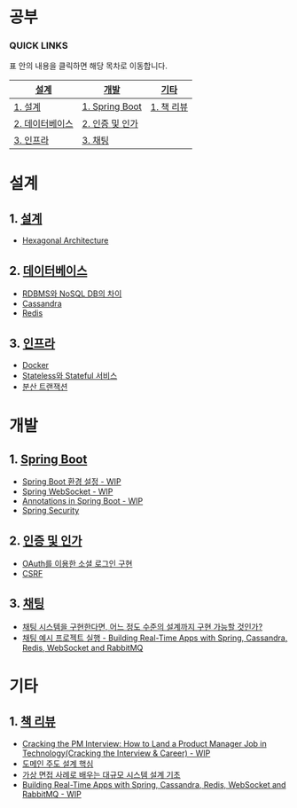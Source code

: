 # 공부

### QUICK LINKS

표 안의 내용을 클릭하면 해당 목차로 이동합니다. 

| [설계](#설계)                      | [개발](#개발)                      | [기타](#기타)            |
| ---------------------------------- | ---------------------------------- | ------------------------ |
| [1. 설계](#1-설계)                 | [1. Spring Boot](#1-spring-boot)   | [1. 책 리뷰](#1-책-리뷰) |
| [2. 데이터베이스](#2-데이터베이스) | [2. 인증 및 인가](#2-인증-및-인가) |                          |
| [3. 인프라](#3-인프라)             | [3. 채팅](#3-채팅)                 |                          |

# 설계

## 1. [설계](architecture/README.md)

- [Hexagonal Architecture](architecture/hexagonal-architecture.md)

## 2. [데이터베이스](database/README.md)

- [RDBMS와 NoSQL DB의 차이](database/differences-between-rdmbs-and-nosql-db.md)
- [Cassandra](database/cassandra.md)
- [Redis](database/redis.md)

## 3. [인프라](infra/README.md)

- [Docker](infra/docker.md)
- [Stateless와 Stateful 서비스](infra/stateless-and-stateful-services.md)
- [분산 트랜잭션](infra/distributed-transaction.md)

# 개발

## 1. [Spring Boot](#spring-boot/README.md)

- [Spring Boot 환경 설정 - WIP](spring-boot/spring-boot-env-setting.md)
- [Spring WebSocket - WIP](spring-boot/spring-websocket.md)
- [Annotations in Spring Boot - WIP](spring-boot/annotations-in-spring-boot.md)
- [Spring Security](spring-boot/spring-security.md)

## 2. [인증 및 인가](#auth/README.md)

- [OAuth를 이용한 소셜 로그인 구현](auth/social-login-using-oauth.md)
- [CSRF](auth/csrf.md)

## 3. [채팅](chatting/README.md)

- [채팅 시스템을 구현한다면, 어느 정도 수준의 설계까지 구현 가능할 것인가?](chatting/plan-for-designing-chatting-architecture.md)
- [채팅 예시 프로젝트 실행 - Building Real-Time Apps with Spring, Cassandra, Redis, WebSocket and RabbitMQ](chatting/sample-project-jorge-acetozi.md)

# 기타

## 1. [책 리뷰](#books/README.md)

- [Cracking the PM Interview: How to Land a Product Manager Job in Technology(Cracking the Interview & Career) - WIP](books/cracking-the-pm-interview.md)
- [도메인 주도 설계 핵심](books/domain-driven-development-core.md)
- [가상 면접 사례로 배우는 대규모 시스템 설계 기초](books/system-design-interview.md)
- [Building Real-Time Apps with Spring, Cassandra, Redis, WebSocket and RabbitMQ - WIP](books/building-real-time-apps.md)